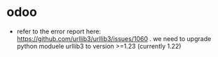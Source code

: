 # odoo
- refer to the error report here: https://github.com/urllib3/urllib3/issues/1060 . we need to upgrade python moduele urllib3 to version >=1.23 (currently 1.22)
